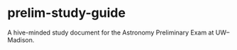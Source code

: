 # prelim-study-guide
A hive-minded study document for the Astronomy Preliminary Exam at UW–Madison.
